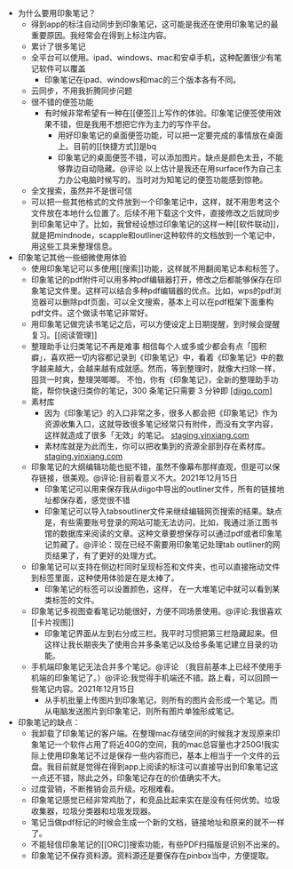 - 为什么要用印象笔记？
    - 得到app的标注自动同步到印象笔记，这可能是我还在使用印象笔记的最重要原因。我经常会在得到上标注内容。
    - 累计了很多笔记
    - 全平台可以使用。ipad、windows、mac和安卓手机，这种配置很少有笔记软件可以覆盖
        - 印象笔记在ipad、windows和mac的三个版本各有不同。
    - 云同步，不用我折腾同步问题
    - 很不错的便签功能
        - 有时候非常希望有一种在[[便签]]上写作的体验。印象笔记便签使用效果不错，但是我用不想把它作为主力的写作平台。
            - 用好印象笔记的桌面便签功能，可以把一定要完成的事情放在桌面上。目前的[[快捷方式]]是bq
            - 印象笔记的桌面便签不错，可以添加图片。缺点是颜色太丑，不能够靠边自动隐藏。@评论 以上估计是我还在用surface作为自己主力办公电脑时候写的。当时对为知笔记的便签功能感到惊艳。
    - 全文搜索，虽然并不是很可信
    - 可以把一些其他格式的文件放到一个印象笔记中，这样，就不用思考这个文件放在本地什么位置了。后续不用下载这个文件，直接修改之后就同步到印象笔记中了。比如，我曾经设想过印象笔记的这样一种[[软件联动]]，就是把mindnode，scapple和outliner这种软件的文档放到一个笔记中，用这些工具来整理信息。
- 印象笔记其他一些细微使用体验
    - 使用印象笔记可以多使用[[搜索]]功能，这样就不用翻阅笔记本和标签了。
    - 印象笔记的pdf附件可以用多种pdf编辑器打开，修改之后都能够保存在印象笔记文件里。这样可以结合多种pdf编辑器的优点。比如，wps的pdf浏览器可以删除pdf页面，可以全文搜索，基本上可以在pdf框架下面重构pdf文件。这个做读书笔记非常好。
    - 用印象笔记做完读书笔记之后，可以方便设定上日期提醒，到时候会提醒复习。[[阅读管理]]
    - 整理助手让归类笔记不再是难事    相信每个人或多或少都会有点「囤积癖」，喜欢把一切内容都记录到《印象笔记》中，看着《印象笔记》中的数字越来越大，会越来越有成就感。然而，等到整理时，就像大扫除一样，囤货一时爽，整理哭唧唧。    不怕，你有《印象笔记》，全新的整理助手功能，帮你快速归类你的笔记，300 条笔记只需要 3 分钟即  [[diigo.com]](https://www.diigo.com/outliners)
    - 素材库
        - 因为《印象笔记》的入口非常之多，很多人都会把《印象笔记》作为资源收集入口，这就导致很多笔记经常只有附件，而没有文字内容，这样就造成了很多「无效」的笔记。  [staging.yinxiang.com](https://staging.yinxiang.com/media_news/%E5%8D%B0%E8%B1%A1%E7%AC%94%E8%AE%B0%E5%A4%A7%E6%9B%B4%E6%96%B0%E5%AE%9E%E6%B5%8B4%E5%A4%A7%E6%96%B0%E5%8A%9F%E8%83%BD%E8%83%BD%E8%AE%A9%E7%AC%94%E8%AE%B0%E6%9B%B4%E5%A5%BD%E7%94%A8%E5%90%97/)
        -  素材库就是为此而生，你可以把收集到的资源全部到存在素材库。  [staging.yinxiang.com](https://staging.yinxiang.com/media_news/%E5%8D%B0%E8%B1%A1%E7%AC%94%E8%AE%B0%E5%A4%A7%E6%9B%B4%E6%96%B0%E5%AE%9E%E6%B5%8B4%E5%A4%A7%E6%96%B0%E5%8A%9F%E8%83%BD%E8%83%BD%E8%AE%A9%E7%AC%94%E8%AE%B0%E6%9B%B4%E5%A5%BD%E7%94%A8%E5%90%97/)
    - 印象笔记的大纲编辑功能也挺不错，虽然不像幕布那样直观，但是可以保存链接，很美观。@评论:目前看意义不大。2021年12月15日
        - 印象笔记可以用来保存我从diigo中导出的outliner文件，所有的链接地址都保存着，感觉很不错
        - 印象笔记可以导入tabsoutliner文件来继续编辑网页搜索的结果。缺点是，有些需要账号登录的网站可能无法访问，比如，我通过浙江图书馆的数据库来阅读的文章。这种文章要想保存可以通过pdf或者印象笔记剪藏了。@评论：现在已经不需要用印象笔记处理tab outliner的网页结果了，有了更好的处理方式。
    - 印象笔记可以支持在侧边栏同时呈现标签和文件夹，也可以直接拖动文件到标签里面，这种使用体验是在是太棒了。
        - 印象笔记的标签可以设置颜色，这样， 在一大堆笔记中就可以看到某类标签的文件。
    - 印象笔记多视图查看笔记功能很好，方便不同场景使用。@评论:我很喜欢[[卡片视图]]
        - 印象笔记界面从左到右分成三栏。我平时习惯把第三栏隐藏起来。但这样让我长期丧失了使用合并多条笔记以及给多条笔记建立目录的功能。
    - 手机端印象笔记无法合并多个笔记。@评论 （我目前基本上已经不使用手机端的印象笔记了。）@评论:我觉得手机端还不错。路上看，可以回顾一些笔记内容。2021年12月15日
        - 从手机批量上传图片到印象笔记，则所有的图片会形成一个笔记。而从电脑发送图片到印象笔记，则所有图片单独形成笔记。
- 印象笔记的缺点：
    - 我卸载了印象笔记的客户端。在整理mac存储空间的时候我才发现原来印象笔记一个软件占用了将近40G的空间，我的mac总容量也才250G!我实际上使用印象笔记不过是保存一些内容而已，基本上相当于一个文件的云盘。我目前就是觉得在得到app上阅读的标注可以直接导出到印象笔记这一点还不错，除此之外，印象笔记存在的价值确实不大。
    - 过度营销，不断推销会员升级。吃相难看。
    - 印象笔记感觉已经非常鸡肋了，和竞品比起来实在是没有任何优势。垃圾收集器，垃圾分类器和垃圾发现器。
    - 笔记当做pdf标记的时候会生成一个新的文档，链接地址和原来的就不一样了。
    - 不能轻信印象笔记的[[ORC]]搜索功能，有些PDF扫描版是识别不出来的。
    - 印象笔记不保存资料源。资料源还是要保存在pinbox当中，方便提取。
